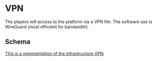 # VPN

The players will access to the platform via a VPN file. The software use is WireGuard (most efficient for bandwidth).

## Schema

[This is a representation of the infrastructure VPN](../images/infra.drawio.pdf). 


